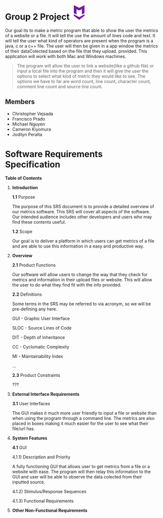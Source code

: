 # Group 2 Project  ![alt text](https://github.com/adam-p/markdown-here/raw/master/src/common/images/icon48.png "Logo Title Text 1")
Our goal its to make a metric program that able to show the user the metrics of a website or a file. It will
tell the use the amount of lines code and text. It will tell the user what kind of operators are present when the program is a java, c or a c++ file.
The user will then be given in a app window the metrics of their dataColected based on the file that they upload.
provided. This application will work with both Mac and Windows machines.
> The program will allow the user to link a website(like a github file) or input a local file into the program
and then it will give the user the options to select what kind of metric they would like to see. The options we have to far are
word count, line count, character count, comment line count and source line count.
## Members 
* Christopher Vejsada
* Francisco Prado
* Michael Nguyen
* Cameron Kiyomura
* Jodilyn Peralta

# Software Requirements Specification
**Table of Contents**
1. **Introduction**

   **1.1** Purpose

   The purpose of this SRS document is to provide a detailed overview of our metrics software. This SRS will cover all aspects of the software.
   Our intended audience includes other developers and users who may find these contents useful.

   **1.2** Scope

   Our goal is to deliver a platform in which users can get metrics of a file and are able to use this
   information in a easy and productive way.
2. **Overview**

   **2.1** Product Functions

   Our software will allow users to change the way that they check for metrics and information in their upload files or website. This will allow the user
   to do what they find fit with the info provided.
   
   **2.2** Definitions

   Some terms in the SRS may be referred to via acronym, so we will be pre-defining any here.

   GUI - Graphic User Interface

   SLOC - Source Lines of Code

   DIT - Depth of Inheritance

   CC - Cyclomatic Complexity

   MI - Maintainability Index

   ...
   
    **2.3** Product Constraints

    ???

3. **External Interface Requirements**

   **3.1** User Interfaces

   The GUI makes it much more user friendly to input a file or website than when using the program through a command line.
   The metrics are also placed in boxes making it much easier for the user to see what their file/url has.

4. **System Features**

   **4.1** GUI

   4.1.1) Description and Priority

   A fully functioning GUI that allows user to get metrics from a file or a website with ease.
   The program will then relay this information to the GUI and user will be able to observe the data colected
   from their inputted source.


   4.1.2) Stimulus/Response Sequences


   4.1.3) Functional Requirements

5. **Other Non-Functional Requirements**


